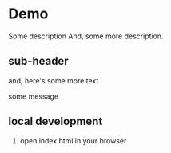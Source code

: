 # Demo

Some description
And, some more description.

## sub-header
and, here's some more text

some message

## local development

1. open index.html in your browser